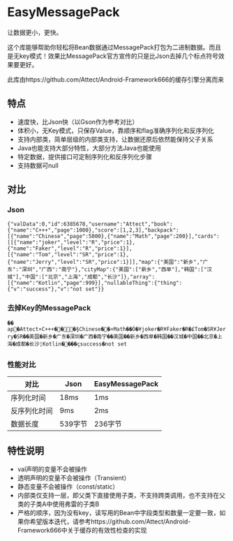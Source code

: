 # EasyMessagePack
让数据更小，更快。

这个库能够帮助你轻松将Bean数据通过MessagePack打包为二进制数据。而且是无key模式！效果比MessagePack官方宣传的只是比Json去掉几个标点符号效果要更好。

此库由https://github.com/Attect/Android-Framework666的缓存引擎分离而来



## 特点

- 速度快，比Json快（以Gson作为参考对比）
- 体积小，无Key模式，只保存Value，靠顺序和flag准确序列化和反序列化
- 支持内部类，简单层级的内部类支持，让数据还原后依然能保持父子关系
- Java也能支持大部分特性，大部分方法Java也能使用
- 特定数据，提供接口可定制序列化和反序列化步骤
- 支持数据可null



## 对比

### Json

`{"valData":0,"id":6385678,"username":"Attect","book":{"name":"C+++","page":1000},"score":[1,2,3],"backpack":[{"name":"Chinese","page":5000},{"name":"Math","page":200}],"cards":[[{"name":"joker","level":"R","price":1},{"name":"Faker","level":"R","price":1}],[{"name":"Tom","level":"SR","price":1},{"name":"Jerry","level":"SR","price":1}]],"map":{"美国":"新乡","广东":"深圳","广西":"南宁"},"cityMap":{"美国":["新乡","西单"],"韩国":["汉城"],"中国":["北京","上海","成都","长沙"]},"array":[{"name":"Kotlin","page":999}],"nullableThing":{"thing":{"v":"success"},"v":"not set"}}`

### 去掉Key的MessagePack

`�� ap�Attect¤C+++���§Chinese��¤Math��Ò�¥joker�R¥Faker�R�£Tom�SR¥Jerry�SR��美国�新乡�广东�深圳�广西�南宁��美国��新乡�西单�韩国��汉城�中国��北京�上海�成都�长沙¦Kotlin����çsuccess�not set`

### 性能对比

| 对比         | Json    | EasyMessagePack |
| ------------ | ------- | --------------- |
| 序列化时间   | 18ms    | 1ms             |
| 反序列化时间 | 9ms     | 2ms             |
| 数据长度     | 539字节 | 236字节         |



## 特性说明

- val声明的变量不会被操作
- 透明声明的变量不会被操作（Transient）
- 静态变量不会被操作（const/static）
- 内部类仅支持一层，即父类下直接使用子类，不支持跨类调用，也不支持在父类的子类A中使用弗雷的子类B
- 严格的顺序，因为没有key，读写用的Bean中字段类型和数量一定要一致，如果你希望版本迭代，请参考https://github.com/Attect/Android-Framework666中关于缓存的有效性检查的实现